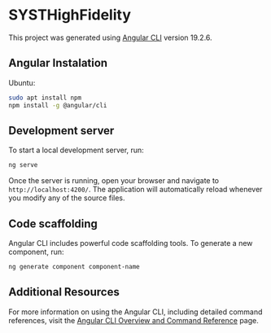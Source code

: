 # SYSTHighFidelity

This project was generated using [Angular CLI](https://github.com/angular/angular-cli) version 19.2.6.
## Angular Instalation
Ubuntu:
```bash
sudo apt install npm
npm install -g @angular/cli
```

## Development server

To start a local development server, run:

```bash
ng serve
```

Once the server is running, open your browser and navigate to `http://localhost:4200/`. The application will automatically reload whenever you modify any of the source files.

## Code scaffolding

Angular CLI includes powerful code scaffolding tools. To generate a new component, run:

```bash
ng generate component component-name
```
## Additional Resources

For more information on using the Angular CLI, including detailed command references, visit the [Angular CLI Overview and Command Reference](https://angular.dev/tools/cli) page.
